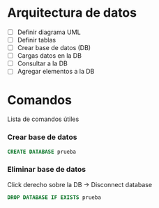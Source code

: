 # Arquitectura de datos

-[ ] Definir diagrama UML
-[ ] Definir tablas
-[ ] Crear base de datos (DB)
-[ ] Cargas datos en la DB
-[ ] Consultar a la DB
-[ ] Agregar elementos a la DB

# Comandos

Lista de comandos útiles

### Crear base de datos

```SQL
CREATE DATABASE prueba
```

### Eliminar base de datos

Click derecho sobre la DB -> Disconnect database

```SQL
DROP DATABASE IF EXISTS prueba
```
